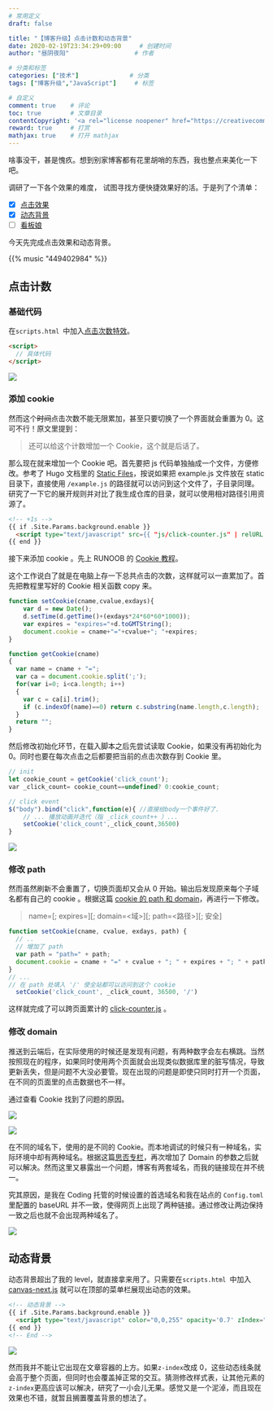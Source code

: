 ```yaml
---
# 常用定义
draft: false

title: "【博客升级】点击计数和动态背景"
date: 2020-02-19T23:34:29+09:00		# 创建时间
author: "昼阴夜阳"             		# 作者

# 分类和标签
categories: ["技术"]		     	# 分类
tags: ["博客升级","JavaScript"]  	# 标签

# 自定义
comment: true	 # 评论
toc: true        # 文章目录
contentCopyright: '<a rel="license noopener" href="https://creativecommons.org/licenses/by-nc-nd/4.0/" target="_blank">CC BY-NC-ND 4.0</a>'	#版权规则
reward: true	 # 打赏
mathjax: true    # 打开 mathjax
---
```


啥事没干，甚是愧疚。想到别家博客都有花里胡哨的东西，我也整点来美化一下吧。

调研了一下各个效果的难度， 试图寻找方便快捷效果好的活。于是列了个清单：

- [x] [点击效果](#点击计数)
- [x] [动态背景](#动态背景)
- [ ] [看板娘](../博客升级看板娘/)

今天先完成点击效果和动态背景。

{{% music "449402984" %}}

## 点击计数

### 基础代码

在`scripts.html `中加入[点击次数特效](http://caibaojian.com/clickcount.html)。

```html
<script>
  // 具体代码
</script>
```

![](https://gitee.com/GZ1A/image-hosting/raw/master/blog/2020/02/20200220025550.png)

### 添加 cookie

然而这个~~时间~~点击次数不能无限累加，甚至只要切换了一个界面就会重置为 0。这可不行！原文里提到：

> 还可以给这个计数增加一个 Cookie，这个就是后话了。

那么现在就来增加一个 Cookie 吧。首先要把 js 代码单独抽成一个文件，方便修改。参考了 Hugo 文档里的 [Static Files](https://gohugo.io/content-management/static-files/#readout)，按说如果把 example.js 文件放在 static 目录下，直接使用 `/example.js` 的路径就可以访问到这个文件了，子目录同理。研究了一下它的展开规则并对比了我生成仓库的目录，就可以使用相对路径引用资源了。

```html
<!-- +1s -->
{{ if .Site.Params.background.enable }}
  <script type="text/javascript" src={{ "js/click-counter.js" | relURL }}></script>
{{ end }}
```

接下来添加 cookie 。先上 RUNOOB 的 [Cookie 教程](https://www.runoob.com/js/js-cookies.html)。

这个工作说白了就是在电脑上存一下总共点击的次数，这样就可以一直累加了。首先把教程里写好的 Cookie 相关函数 copy 来。

```js
function setCookie(cname,cvalue,exdays){
    var d = new Date();
    d.setTime(d.getTime()+(exdays*24*60*60*1000));
    var expires = "expires="+d.toGMTString();
    document.cookie = cname+"="+cvalue+"; "+expires;
}

function getCookie(cname)
{
  var name = cname + "=";
  var ca = document.cookie.split(';');
  for(var i=0; i<ca.length; i++)
  {
    var c = ca[i].trim();
    if (c.indexOf(name)==0) return c.substring(name.length,c.length);
  }
  return "";
}

```

然后修改初始化环节，在载入脚本之后先尝试读取 Cookie，如果没有再初始化为 0。同时也要在每次点击之后都要把当前的点击次数存到 Cookie 里。

```js
// init
let cookie_count = getCookie('click_count');
var _click_count= cookie_count==undefined? 0:cookie_count;

// click event
$("body").bind("click",function(e){ //直接给body一个事件好了.
    // ... 播放动画并迭代（指 _click_count++ ）...
    setCookie('click_count',_click_count,36500)
}
```

![](https://gitee.com/GZ1A/image-hosting/raw/master/blog/2020/02/20200222000726.png)

### 修改 path

然而虽然刷新不会重置了，切换页面却又会从 0 开始。输出后发现原来每个子域名都有自己的 cookie 。根据这篇 [cookie 的 path 和 domain](https://blog.csdn.net/caseywei/article/details/86539208)，再进行一下修改。

> name=<value>\[; expires=<date>]\[; domain=<域>]\[; path=<路径>]\[; 安全] 

```js
function setCookie(cname, cvalue, exdays, path) {
  // ..
  // 增加了 path
  var path = "path=" + path;
  document.cookie = cname + "=" + cvalue + "; " + expires + "; " + path;
}
// ...
// 在 path 处填入 '/' 使全站都可以访问到这个 cookie
  setCookie('click_count', _click_count, 36500, '/')
```

这样就完成了可以跨页面累计的 [click-counter.js](https://github.com/GZ1A/GZ1A.github.io/tree/master/js) 。

### 修改 domain

推送到云端后，在实际使用的时候还是发现有问题，有两种数字会左右横跳。当然按照现在的程序，如果同时使用两个页面就会出现类似数据库里的脏写情况，导致更新丢失，但是问题不大没必要管。现在出现的问题是即使只同时打开一个页面，在不同的页面里的点击数据也不一样。

通过查看 Cookie 找到了问题的原因。

![](https://gitee.com/GZ1A/image-hosting/raw/master/blog/2020/02/20200223031607.png)

![](https://gitee.com/GZ1A/image-hosting/raw/master/blog/2020/02/20200223032856.png)

在不同的域名下，使用的是不同的 Cookie。而本地调试的时候只有一种域名，实际环境中却有两种域名。根据这篇[思否专栏](https://segmentfault.com/a/1190000006932934)，再次增加了 Domain 的参数之后就可以解决。然而这里又暴露出一个问题，博客有两套域名，而我的链接现在并不统一。

究其原因，是我在 Coding 托管的时候设置的首选域名和我在站点的 `Config.toml` 里配置的 baseURL 并不一致，使得网页上出现了两种链接。通过修改让两边保持一致之后也就不会出现两种域名了。

![](https://gitee.com/GZ1A/image-hosting/raw/master/blog/2020/02/20200223035541.png)



## 动态背景

动态背景超出了我的 level，就直接拿来用了。只需要在`scripts.html `中加入 [canvas-next.js](https://github.com/hustcc/canvas-nest.js/blob/master/README-zh.md) 就可以在顶部的菜单栏展现出动态的效果。

```html
<!-- 动态背景 -->
{{ if .Site.Params.background.enable }}
  <script type="text/javascript" color="0,0,255" opacity='0.7' zIndex="-1" count="99" src="//cdn.bootcss.com/canvas-nest.js/1.0.0/canvas-nest.min.js"></script>
{{ end }}
<!-- End -->
```

![](https://gitee.com/GZ1A/image-hosting/raw/master/blog/2020/02/20200220025400.png)

然而我并不能让它出现在文章容器的上方。如果`z-index`改成 0，这些动态线条就会高于整个页面，但同时也会覆盖掉正常的交互。猜测修改样式表，让其他元素的`z-index`更高应该可以解决，研究了一小会儿无果。感觉又是一个泥淖，而且现在效果也不错，就暂且搁置覆盖背景的想法了。

